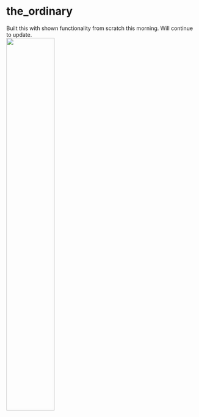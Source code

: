# the_ordinary



Built this with shown functionality from scratch this morning. Will continue to update.
<br />
<img src="quick_build.gif" width="50%" height = "50%"/>
